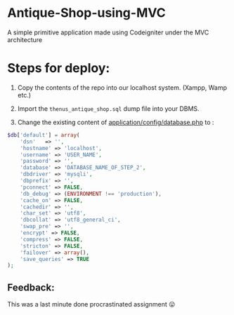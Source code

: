 # Antique-Shop-using-MVC
A simple primitive application made using Codeigniter under the MVC architecture

# Steps for deploy:

1. Copy the contents of the  repo into our localhost system. (Xampp, Wamp etc.)
2. Import the `thenus_antique_shop.sql` dump file into your DBMS.


3. Change the  existing content of [application/config/database.php](application/config/database.php) to :

```php
$db['default'] = array(
	'dsn'	=> '',
	'hostname' => 'localhost',
	'username' => 'USER_NAME',
	'password' => '',
	'database' => 'DATABASE_NAME_OF_STEP_2',
	'dbdriver' => 'mysqli',
	'dbprefix' => '',
	'pconnect' => FALSE,
	'db_debug' => (ENVIRONMENT !== 'production'),
	'cache_on' => FALSE,
	'cachedir' => '',
	'char_set' => 'utf8',
	'dbcollat' => 'utf8_general_ci',
	'swap_pre' => '',
	'encrypt' => FALSE,
	'compress' => FALSE,
	'stricton' => FALSE,
	'failover' => array(),
	'save_queries' => TRUE
);
```

## Feedback:

This was a last minute done procrastinated assignment :stuck_out_tongue: 
